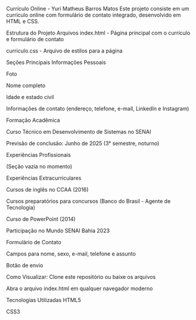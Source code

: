 Currículo Online - Yuri Matheus Barros Matos
Este projeto consiste em um currículo online com formulário de contato integrado, desenvolvido em HTML e CSS.

Estrutura do Projeto
Arquivos
index.html - Página principal com o currículo e formulário de contato

curriculo.css - Arquivo de estilos para a página

Seções Principais
Informações Pessoais

Foto

Nome completo

Idade e estado civil

Informações de contato (endereço, telefone, e-mail, LinkedIn e Instagram)

Formação Acadêmica

Curso Técnico em Desenvolvimento de Sistemas no SENAI

Previsão de conclusão: Junho de 2025 (3° semestre, noturno)

Experiências Profissionais

(Seção vazia no momento)

Experiências Extracurriculares

Cursos de inglês no CCAA (2016)

Cursos preparatórios para concursos (Banco do Brasil - Agente de Tecnologia)

Curso de PowerPoint (2014)

Participação no Mundo SENAI Bahia 2023

Formulário de Contato

Campos para nome, sexo, e-mail, telefone e assunto

Botão de envio

Como Visualizar:
Clone este repositório ou baixe os arquivos

Abra o arquivo index.html em qualquer navegador moderno

Tecnologias Utilizadas
HTML5

CSS3

